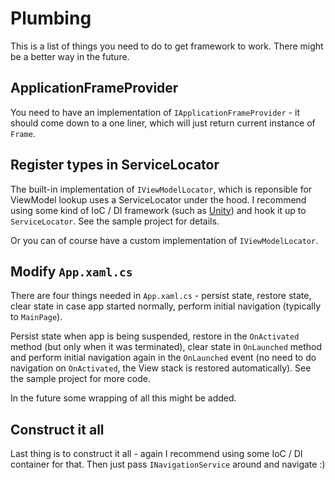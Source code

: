 # Plumbing

This is a list of things you need to do to get framework to work. There might be a better way in the future.

## ApplicationFrameProvider

You need to have an implementation of `IApplicationFrameProvider` - it should come down to a one liner, which will just return current instance of `Frame`.

## Register types in ServiceLocator

The built-in implementation of `IViewModelLocator`, which is reponsible for ViewModel lookup uses a ServiceLocator under the hood. I recommend using some kind of IoC / DI framework (such as [Unity](https://unity.codeplex.com/)) and hook it up to `ServiceLocator`. See the sample project for details.

Or you can of course have a custom implementation of `IViewModelLocator`.

## Modify `App.xaml.cs`

There are four things needed in `App.xaml.cs` - persist state, restore state, clear state in case app started normally, perform initial navigation (typically to `MainPage`).

Persist state when app is being suspended, restore in the `OnActivated` method (but only when it was terminated), clear state in `OnLaunched` method and perform initial navigation again in the `OnLaunched` event (no need to do navigation on `OnActivated`, the View stack is restored automatically). See the sample project for more code.

In the future some wrapping of all this might be added. 

## Construct it all

Last thing is to construct it all - again I recommend using some IoC / DI container for that. Then just pass `INavigationService` around and navigate :)
